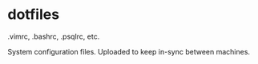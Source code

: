 dotfiles
========

.vimrc, .bashrc, .psqlrc, etc.

System configuration files. Uploaded to keep in-sync between machines.
